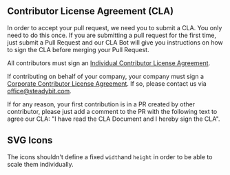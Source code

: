 ## Contributor License Agreement (CLA)

In order to accept your pull request, we need you to submit a CLA. You only need to do this once. If you are submitting a pull request for the first time, just submit a Pull Request and our CLA Bot will give you instructions on how to sign the CLA before merging your Pull Request.

All contributors must sign an [Individual Contributor License Agreement](https://github.com/steadybit/.github/blob/main/.github/cla/individual-cla.md).

If contributing on behalf of your company, your company must sign a [Corporate Contributor License Agreement](https://github.com/steadybit/.github/blob/main/.github/cla/corporate-cla.md). If so, please contact us via office@steadybit.com.

If for any reason, your first contribution is in a PR created by other contributor, please just add a comment to the PR
with the following text to agree our CLA: "I have read the CLA Document and I hereby sign the CLA".


## SVG Icons

The icons shouldn't define a fixed `width`and `height` in order to be able to scale them individually.